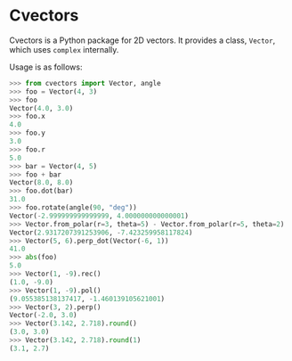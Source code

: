 # Cvectors

Cvectors is a Python package for 2D vectors. It provides a class,
`Vector`, which uses `complex` internally.

Usage is as follows:

```python
>>> from cvectors import Vector, angle
>>> foo = Vector(4, 3)
>>> foo
Vector(4.0, 3.0)
>>> foo.x
4.0
>>> foo.y
3.0
>>> foo.r
5.0
>>> bar = Vector(4, 5)
>>> foo + bar
Vector(8.0, 8.0)
>>> foo.dot(bar)
31.0
>>> foo.rotate(angle(90, "deg"))
Vector(-2.999999999999999, 4.000000000000001)
>>> Vector.from_polar(r=3, theta=5) - Vector.from_polar(r=5, theta=2)
Vector(2.9317207391253906, -7.423259958117824)
>>> Vector(5, 6).perp_dot(Vector(-6, 1))
41.0
>>> abs(foo)
5.0
>>> Vector(1, -9).rec()
(1.0, -9.0)
>>> Vector(1, -9).pol()
(9.055385138137417, -1.460139105621001)
>>> Vector(3, 2).perp()
Vector(-2.0, 3.0)
>>> Vector(3.142, 2.718).round()
(3.0, 3.0)
>>> Vector(3.142, 2.718).round(1)
(3.1, 2.7)
```
